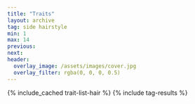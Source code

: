 ```yaml
---
title: "Traits"
layout: archive
tag: side hairstyle
min: 1
max: 14
previous:
next:
header:
  overlay_image: /assets/images/cover.jpg
  overlay_filter: rgba(0, 0, 0, 0.5)
---
```

{% include_cached trait-list-hair %}
{% include tag-results %}
